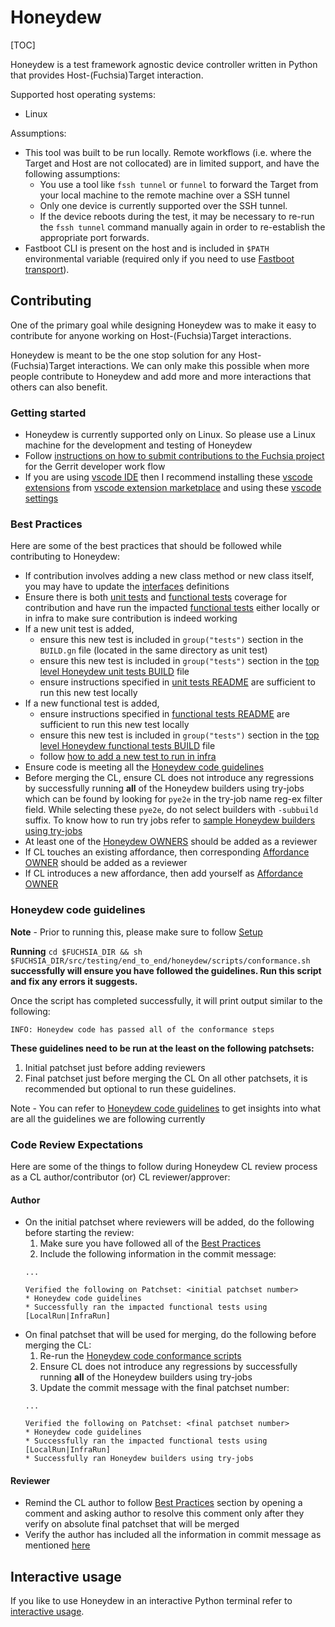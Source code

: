 # Honeydew

[TOC]

Honeydew is a test framework agnostic device controller written in Python that
provides Host-(Fuchsia)Target interaction.

Supported host operating systems:
* Linux

Assumptions:
* This tool was built to be run locally. Remote workflows (i.e. where the Target
  and Host are not collocated) are in limited support, and have the following
  assumptions:
    * You use a tool like `fssh tunnel` or `funnel` to forward the Target from
      your local machine to the remote machine over a SSH tunnel
    * Only one device is currently supported over the SSH tunnel.
    * If the device reboots during the test, it may be necessary to re-run
      the `fssh tunnel` command manually again in order to re-establish the
      appropriate port forwards.
* Fastboot CLI is present on the host and is included in `$PATH` environmental
  variable (required only if you need to use [Fastboot transport]).

## Contributing
One of the primary goal while designing Honeydew was to make it easy to
contribute for anyone working on Host-(Fuchsia)Target interactions.

Honeydew is meant to be the one stop solution for any Host-(Fuchsia)Target
interactions. We can only make this possible when more people contribute to
Honeydew and add more and more interactions that others can also benefit.

### Getting started
* Honeydew is currently supported only on Linux. So please use a Linux machine
  for the development and testing of Honeydew
* Follow [instructions on how to submit contributions to the Fuchsia project]
  for the Gerrit developer work flow
* If you are using [vscode IDE] then I recommend installing these
  [vscode extensions] from [vscode extension marketplace] and using these
  [vscode settings]

### Best Practices
Here are some of the best practices that should be followed while contributing
to Honeydew:
* If contribution involves adding a new class method or new class itself, you
  may have to update the [interfaces] definitions
* Ensure there is both [unit tests] and [functional tests] coverage for
  contribution and have run the impacted [functional tests] either locally or
  in infra to make sure contribution is indeed working
* If a new unit test is added,
  * ensure this new test is included in `group("tests")` section in the
    `BUILD.gn` file (located in the same directory as unit test)
  * ensure this new test is included in `group("tests")` section in the
    [top level Honeydew unit tests BUILD] file
  * ensure instructions specified in [unit tests README] are sufficient to
    run this new test locally
* If a new functional test is added,
  * ensure instructions specified in [functional tests README] are sufficient to
    run this new test locally
  * ensure this new test is included in `group("tests")` section in the
    [top level Honeydew functional tests BUILD] file
  * follow [how to add a new test to run in infra]
* Ensure code is meeting all the [Honeydew code guidelines]
* Before merging the CL, ensure CL does not introduce any regressions by
  successfully running **all** of the Honeydew builders using try-jobs which
  can be found by looking for `pye2e` in the try-job name reg-ex filter field.
  While selecting these `pye2e`, do not select builders with `-subbuild` suffix.
  To know how to run try jobs refer to [sample Honeydew builders using try-jobs]
* At least one of the [Honeydew OWNERS] should be added as a reviewer
* If CL touches an existing affordance, then corresponding [Affordance OWNER]
  should be added as a reviewer
* If CL introduces a new affordance, then add yourself as [Affordance OWNER]

### Honeydew code guidelines
**Note** - Prior to running this, please make sure to follow
[Setup](markdowns/interactive_usage.md#Setup)

**Running** `cd $FUCHSIA_DIR && sh $FUCHSIA_DIR/src/testing/end_to_end/honeydew/scripts/conformance.sh`
**successfully will ensure you have followed the guidelines. Run this script**
**and fix any errors it suggests.**

Once the script has completed successfully, it will print output similar to the
following:
```shell
INFO: Honeydew code has passed all of the conformance steps
```

**These guidelines need to be run at the least on the following patchsets:**
1. Initial patchset just before adding reviewers
2. Final patchset just before merging the CL
On all other patchsets, it is recommended but optional to run these guidelines.

Note - You can refer to [Honeydew code guidelines](markdowns/code_guidelines.md)
to get insights into what are all the guidelines we are following currently

### Code Review Expectations
Here are some of the things to follow during Honeydew CL review process as a
CL author/contributor (or) CL reviewer/approver:

#### Author
* On the initial patchset where reviewers will be added, do the following before
  starting the review:
  1. Make sure you have followed all of the [Best Practices]
  2. Include the following information in the commit message:
    ```
    ...

    Verified the following on Patchset: <initial patchset number>
    * Honeydew code guidelines
    * Successfully ran the impacted functional tests using [LocalRun|InfraRun]
    ```
* On final patchset that will be used for merging, do the following before
  merging the CL:
  1. Re-run the [Honeydew code conformance scripts]
  2. Ensure CL does not introduce any regressions by successfully running
    **all** of the Honeydew builders using try-jobs
  3. Update the commit message with the final patchset number:
    ```
    ...

    Verified the following on Patchset: <final patchset number>
    * Honeydew code guidelines
    * Successfully ran the impacted functional tests using [LocalRun|InfraRun]
    * Successfully ran Honeydew builders using try-jobs
    ```

#### Reviewer
* Remind the CL author to follow [Best Practices] section by opening a comment
  and asking author to resolve this comment only after they verify on absolute
  final patchset that will be merged
* Verify the author has included all the information in commit message as
  mentioned [here](#Author)

## Interactive usage
If you like to use Honeydew in an interactive Python terminal refer to
[interactive usage](markdowns/interactive_usage.md).

[Honeydew OWNERS]: ../OWNERS

[Affordance OWNER]: honeydew/interfaces/OWNERS

[Best Practices]: #Best-Practices

[Honeydew code guidelines]: #honeydew-code-guidelines

[Honeydew code conformance scripts]: #honeydew-code-guidelines

[interfaces]: interfaces/

[unit tests]: tests/unit_tests/

[unit tests README]: tests/unit_tests/README.md

[unit tests BUILD.gn]: tests/unit_tests/BUILD.gn#10

[top level Honeydew unit tests BUILD]: tests/unit_tests/BUILD.gn

[functional tests]: tests/functional_tests/

[functional tests README]: tests/functional_tests/README.md

[how to add a new test to run in infra]: tests/functional_tests/README.md#How-to-add-a-new-test-to-run-in-infra

[top level Honeydew functional tests BUILD]: tests/functional_tests/BUILD.gn

[sample Honeydew builders using try-jobs]: images/pye2e_builders.png

[instructions on how to submit contributions to the Fuchsia project]: https://fuchsia.dev/fuchsia-src/development/source_code/contribute_changes

[Fastboot transport]: markdowns/fastboot.md

[vscode IDE]: https://code.visualstudio.com/docs/python/python-tutorial

[vscode extension marketplace]: https://code.visualstudio.com/docs/editor/extension-marketplace

[vscode extensions]: vscode/extensions.json

[vscode settings]: vscode/settings.json

